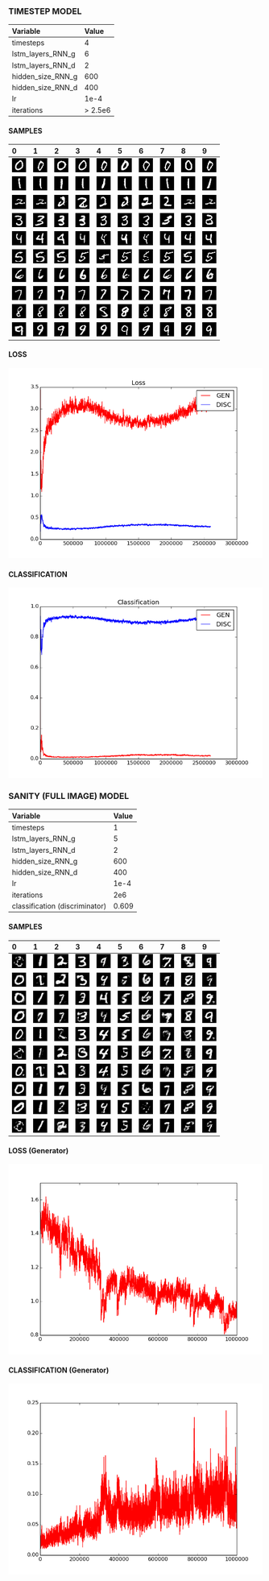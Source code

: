 ### TIMESTEP MODEL

| Variable          | Value     |
| :---------------- | :---------|
| timesteps         | 4         |
| lstm_layers_RNN_g | 6        |
| lstm_layers_RNN_d | 2         |
| hidden_size_RNN_g | 600       |
| hidden_size_RNN_d | 400       |
| lr                | 1e-4    |
| iterations        | > 2.5e6       |

#### SAMPLES

|0|1|2|3|4|5|6|7|8|9|
|:---|:---|:---|:---|:---|:---|:---|:---|:---|:---|
|![alt tag](full_mod_aug_8/im0_1.png)|![alt tag](full_mod_aug_8/im0_2.png)|![alt tag](full_mod_aug_8/im0_3.png)|![alt tag](full_mod_aug_8/im0_4.png)|![alt tag](full_mod_aug_8/im0_5.png)|![alt tag](full_mod_aug_8/im0_6.png)|![alt tag](full_mod_aug_8/im0_7.png)|![alt tag](full_mod_aug_8/im0_8.png)|![alt tag](full_mod_aug_8/im0_9.png)|![alt tag](full_mod_aug_8/im0_10.png)|
|![alt tag](full_mod_aug_8/im1_1.png)|![alt tag](full_mod_aug_8/im1_2.png)|![alt tag](full_mod_aug_8/im1_3.png)|![alt tag](full_mod_aug_8/im1_4.png)|![alt tag](full_mod_aug_8/im1_5.png)|![alt tag](full_mod_aug_8/im1_6.png)|![alt tag](full_mod_aug_8/im1_7.png)|![alt tag](full_mod_aug_8/im1_8.png)|![alt tag](full_mod_aug_8/im1_9.png)|![alt tag](full_mod_aug_8/im1_10.png)|
|![alt tag](full_mod_aug_8/im2_1.png)|![alt tag](full_mod_aug_8/im2_2.png)|![alt tag](full_mod_aug_8/im2_3.png)|![alt tag](full_mod_aug_8/im2_4.png)|![alt tag](full_mod_aug_8/im2_5.png)|![alt tag](full_mod_aug_8/im2_6.png)|![alt tag](full_mod_aug_8/im2_7.png)|![alt tag](full_mod_aug_8/im2_8.png)|![alt tag](full_mod_aug_8/im2_9.png)|![alt tag](full_mod_aug_8/im2_10.png)|
|![alt tag](full_mod_aug_8/im3_1.png)|![alt tag](full_mod_aug_8/im3_2.png)|![alt tag](full_mod_aug_8/im3_3.png)|![alt tag](full_mod_aug_8/im3_4.png)|![alt tag](full_mod_aug_8/im3_5.png)|![alt tag](full_mod_aug_8/im3_6.png)|![alt tag](full_mod_aug_8/im3_7.png)|![alt tag](full_mod_aug_8/im3_8.png)|![alt tag](full_mod_aug_8/im3_9.png)|![alt tag](full_mod_aug_8/im3_10.png)|
|![alt tag](full_mod_aug_8/im4_1.png)|![alt tag](full_mod_aug_8/im4_2.png)|![alt tag](full_mod_aug_8/im4_3.png)|![alt tag](full_mod_aug_8/im4_4.png)|![alt tag](full_mod_aug_8/im4_5.png)|![alt tag](full_mod_aug_8/im4_6.png)|![alt tag](full_mod_aug_8/im4_7.png)|![alt tag](full_mod_aug_8/im4_8.png)|![alt tag](full_mod_aug_8/im4_9.png)|![alt tag](full_mod_aug_8/im4_10.png)|
|![alt tag](full_mod_aug_8/im5_1.png)|![alt tag](full_mod_aug_8/im5_2.png)|![alt tag](full_mod_aug_8/im5_3.png)|![alt tag](full_mod_aug_8/im5_4.png)|![alt tag](full_mod_aug_8/im5_5.png)|![alt tag](full_mod_aug_8/im5_6.png)|![alt tag](full_mod_aug_8/im5_7.png)|![alt tag](full_mod_aug_8/im5_8.png)|![alt tag](full_mod_aug_8/im5_9.png)|![alt tag](full_mod_aug_8/im5_10.png)|
|![alt tag](full_mod_aug_8/im6_1.png)|![alt tag](full_mod_aug_8/im6_2.png)|![alt tag](full_mod_aug_8/im6_3.png)|![alt tag](full_mod_aug_8/im6_4.png)|![alt tag](full_mod_aug_8/im6_5.png)|![alt tag](full_mod_aug_8/im6_6.png)|![alt tag](full_mod_aug_8/im6_7.png)|![alt tag](full_mod_aug_8/im6_8.png)|![alt tag](full_mod_aug_8/im6_9.png)|![alt tag](full_mod_aug_8/im6_10.png)|
|![alt tag](full_mod_aug_8/im7_1.png)|![alt tag](full_mod_aug_8/im7_2.png)|![alt tag](full_mod_aug_8/im7_3.png)|![alt tag](full_mod_aug_8/im7_4.png)|![alt tag](full_mod_aug_8/im7_5.png)|![alt tag](full_mod_aug_8/im7_6.png)|![alt tag](full_mod_aug_8/im7_7.png)|![alt tag](full_mod_aug_8/im7_8.png)|![alt tag](full_mod_aug_8/im7_9.png)|![alt tag](full_mod_aug_8/im7_10.png)|
|![alt tag](full_mod_aug_8/im8_1.png)|![alt tag](full_mod_aug_8/im8_2.png)|![alt tag](full_mod_aug_8/im8_3.png)|![alt tag](full_mod_aug_8/im8_4.png)|![alt tag](full_mod_aug_8/im8_5.png)|![alt tag](full_mod_aug_8/im8_6.png)|![alt tag](full_mod_aug_8/im8_7.png)|![alt tag](full_mod_aug_8/im8_8.png)|![alt tag](full_mod_aug_8/im8_9.png)|![alt tag](full_mod_aug_8/im8_10.png)|
|![alt tag](full_mod_aug_8/im9_1.png)|![alt tag](full_mod_aug_8/im9_2.png)|![alt tag](full_mod_aug_8/im9_3.png)|![alt tag](full_mod_aug_8/im9_4.png)|![alt tag](full_mod_aug_8/im9_5.png)|![alt tag](full_mod_aug_8/im9_6.png)|![alt tag](full_mod_aug_8/im9_7.png)|![alt tag](full_mod_aug_8/im9_8.png)|![alt tag](full_mod_aug_8/im9_9.png)|![alt tag](full_mod_aug_8/im9_10.png)|

#### LOSS

![alt tag](loss_full_aug_8.png)

#### CLASSIFICATION

![alt tag](classification_full_aug_8.png)

### SANITY (FULL IMAGE) MODEL

| Variable          | Value     |
| :---------------- | :---------|
| timesteps         | 1         |
| lstm_layers_RNN_g | 5        |
| lstm_layers_RNN_d | 2         |
| hidden_size_RNN_g | 600       |
| hidden_size_RNN_d | 400       |
| lr                | 1e-4    |
| iterations        | 2e6       |
| classification (discriminator)        | 0.609      |

#### SAMPLES

|0|1|2|3|4|5|6|7|8|9|
|:---|:---|:---|:---|:---|:---|:---|:---|:---|:---|
|![alt tag](samples/im0_sanity_1.png)|![alt tag](samples/im1_sanity_1.png)|![alt tag](samples/im2_sanity_1.png)|![alt tag](samples/im3_sanity_1.png)|![alt tag](samples/im4_sanity_1.png)|![alt tag](samples/im5_sanity_1.png)|![alt tag](samples/im6_sanity_1.png)|![alt tag](samples/im7_sanity_1.png)|![alt tag](samples/im8_sanity_1.png)|![alt tag](samples/im9_sanity_1.png)|
|![alt tag](samples/im0_sanity_2.png)|![alt tag](samples/im1_sanity_2.png)|![alt tag](samples/im2_sanity_2.png)|![alt tag](samples/im3_sanity_2.png)|![alt tag](samples/im4_sanity_2.png)|![alt tag](samples/im5_sanity_2.png)|![alt tag](samples/im6_sanity_2.png)|![alt tag](samples/im7_sanity_2.png)|![alt tag](samples/im8_sanity_2.png)|![alt tag](samples/im9_sanity_2.png)|
|![alt tag](samples/im0_sanity_3.png)|![alt tag](samples/im1_sanity_3.png)|![alt tag](samples/im2_sanity_3.png)|![alt tag](samples/im3_sanity_3.png)|![alt tag](samples/im4_sanity_3.png)|![alt tag](samples/im5_sanity_3.png)|![alt tag](samples/im6_sanity_3.png)|![alt tag](samples/im7_sanity_3.png)|![alt tag](samples/im8_sanity_3.png)|![alt tag](samples/im9_sanity_3.png)|
|![alt tag](samples/im0_sanity_4.png)|![alt tag](samples/im1_sanity_4.png)|![alt tag](samples/im2_sanity_4.png)|![alt tag](samples/im3_sanity_4.png)|![alt tag](samples/im4_sanity_4.png)|![alt tag](samples/im5_sanity_4.png)|![alt tag](samples/im6_sanity_4.png)|![alt tag](samples/im7_sanity_4.png)|![alt tag](samples/im8_sanity_4.png)|![alt tag](samples/im9_sanity_4.png)|
|![alt tag](samples/im0_sanity_5.png)|![alt tag](samples/im1_sanity_5.png)|![alt tag](samples/im2_sanity_5.png)|![alt tag](samples/im3_sanity_5.png)|![alt tag](samples/im4_sanity_5.png)|![alt tag](samples/im5_sanity_5.png)|![alt tag](samples/im6_sanity_5.png)|![alt tag](samples/im7_sanity_5.png)|![alt tag](samples/im8_sanity_5.png)|![alt tag](samples/im9_sanity_5.png)|
|![alt tag](samples/im0_sanity_6.png)|![alt tag](samples/im1_sanity_6.png)|![alt tag](samples/im2_sanity_6.png)|![alt tag](samples/im3_sanity_6.png)|![alt tag](samples/im4_sanity_6.png)|![alt tag](samples/im5_sanity_6.png)|![alt tag](samples/im6_sanity_6.png)|![alt tag](samples/im7_sanity_6.png)|![alt tag](samples/im8_sanity_6.png)|![alt tag](samples/im9_sanity_6.png)|
|![alt tag](samples/im0_sanity_7.png)|![alt tag](samples/im1_sanity_7.png)|![alt tag](samples/im2_sanity_7.png)|![alt tag](samples/im3_sanity_7.png)|![alt tag](samples/im4_sanity_7.png)|![alt tag](samples/im5_sanity_7.png)|![alt tag](samples/im6_sanity_7.png)|![alt tag](samples/im7_sanity_7.png)|![alt tag](samples/im8_sanity_7.png)|![alt tag](samples/im9_sanity_7.png)|
|![alt tag](samples/im0_sanity_8.png)|![alt tag](samples/im1_sanity_8.png)|![alt tag](samples/im2_sanity_8.png)|![alt tag](samples/im3_sanity_8.png)|![alt tag](samples/im4_sanity_8.png)|![alt tag](samples/im5_sanity_8.png)|![alt tag](samples/im6_sanity_8.png)|![alt tag](samples/im7_sanity_8.png)|![alt tag](samples/im8_sanity_8.png)|![alt tag](samples/im9_sanity_8.png)|
|![alt tag](samples/im0_sanity_9.png)|![alt tag](samples/im1_sanity_9.png)|![alt tag](samples/im2_sanity_9.png)|![alt tag](samples/im3_sanity_9.png)|![alt tag](samples/im4_sanity_9.png)|![alt tag](samples/im5_sanity_9.png)|![alt tag](samples/im6_sanity_9.png)|![alt tag](samples/im7_sanity_9.png)|![alt tag](samples/im8_sanity_9.png)|![alt tag](samples/im9_sanity_9.png)|
|![alt tag](samples/im0_sanity_10.png)|![alt tag](samples/im1_sanity_10.png)|![alt tag](samples/im2_sanity_10.png)|![alt tag](samples/im3_sanity_10.png)|![alt tag](samples/im4_sanity_10.png)|![alt tag](samples/im5_sanity_10.png)|![alt tag](samples/im6_sanity_10.png)|![alt tag](samples/im7_sanity_10.png)|![alt tag](samples/im8_sanity_10.png)|![alt tag](samples/im9_sanity_10.png)|

#### LOSS (Generator)

![alt tag](loss.png)

#### CLASSIFICATION (Generator)

![alt tag](classification.png)


